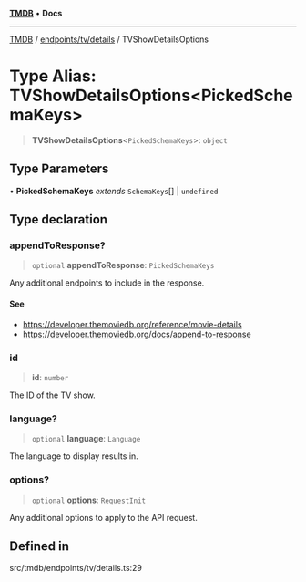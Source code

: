 [**TMDB**](../../../../README.md) • **Docs**

***

[TMDB](../../../../README.md) / [endpoints/tv/details](../README.md) / TVShowDetailsOptions

# Type Alias: TVShowDetailsOptions\<PickedSchemaKeys\>

> **TVShowDetailsOptions**\<`PickedSchemaKeys`\>: `object`

## Type Parameters

• **PickedSchemaKeys** *extends* `SchemaKeys`[] \| `undefined`

## Type declaration

### appendToResponse?

> `optional` **appendToResponse**: `PickedSchemaKeys`

Any additional endpoints to include in the response.

#### See

 - https://developer.themoviedb.org/reference/movie-details
 - https://developer.themoviedb.org/docs/append-to-response

### id

> **id**: `number`

The ID of the TV show.

### language?

> `optional` **language**: `Language`

The language to display results in.

### options?

> `optional` **options**: `RequestInit`

Any additional options to apply to the API request.

## Defined in

src/tmdb/endpoints/tv/details.ts:29
